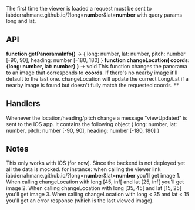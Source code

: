 The first time the viewer is loaded a request must be sent to iabderrahmane.github.io/?long=**number**&lat=**number** with query params long and lat. 
## API

**function getPanoramaInfo()** -> { 
	long: number, 
	lat: number, 
	pitch: number [-90, 90],
	heading: number [-180, 180] 
}
**function changeLocation( coords: {long: number, lat: number} )** -> void
This function changes the panorama to an image that corresponds to **coords**. If there's no nearby image it'll default to the last one. 
changeLocation will update the currect Long/Lat if a nearby image is found but doesn't fully match the requested coords.
**

## Handlers

Whenever the location/heading/pitch change a message "viewUpdated" is sent to the IOS app. It contains the following object  { 
	long: number, 
	lat: number, 
	pitch: number [-90, 90],
	heading: number [-180, 180] 
}

## Notes
This only works with IOS (for now).
Since the backend is not deployed yet all the data is mocked. for instance:
when calling the viewer link iabderrahmane.github.io/?long=**number**&lat=**number**  you'll get image 1. 
When calling changeLocation with long [45, inf[ and lat [25, inf[ you'll get image 2.
When calling changeLocation with long [35, 45[ and lat [15, 25[ you'll get image 3.
When calling changeLocation with long < 35 and lat < 15 you'll get an error response (which is the last viewed image).
